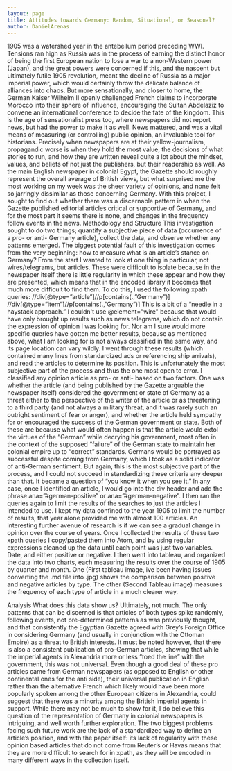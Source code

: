 ```yaml
---
layout: page
title: Attitudes towards Germany: Random, Situational, or Seasonal?
author: DanielArenas
---
```

1905 was a watershed year in the antebellum period preceding WWI. Tensions ran high as Russia was in the process of earning the distinct honor of being the first European nation to lose a war to a non-Western power (Japan), and the great powers were concerned if this, and the nascent but ultimately futile 1905 revolution, meant the decline of Russia as a major imperial power, which would certainly throw the delicate balance of alliances into chaos. But more sensationally, and closer to home, the German Kaiser Wilhelm II openly challenged French claims to incorporate Morocco into their sphere of influence, encouraging the Sultan Abdelaziz to convene an international conference to decide the fate of the kingdom. This is the age of sensationalist press too, where newspapers did not report news, but had the power to make it as well. News mattered, and was a vital means of measuring (or controlling) public opinion, an invaluable tool for historians. Precisely when newspapers are at their yellow-journalism, propagandic worse is when they hold the most value, the decisions of what stories to run, and how they are written reveal quite a lot about the mindset, values, and beliefs of not just the publishers, but their readership as well.
	As the main English newspaper in colonial Egypt, the Gazette should roughly represent the overall average of British views, but what surprised me the most working on my week was the sheer variety of opinions, and none felt so jarringly dissimilar as those concerning Germany. With this project, I sought to find out whether there was a discernable pattern in when the Gazette published editorial articles critical or supportive of Germany, and for the most part it seems there is none, and changes in the frequency follow events in the news.
	Methodology and Structure
	This investigation sought to do two things; quantify a subjective piece of data (occurrence of a pro- or anti- Germany article), collect the data, and observe whether any patterns emerged.
The biggest potential fault of this investigation comes from the very beginning: how to measure what is an article’s stance on Germany? From the start I wanted to look at one thing in particular, not wires/telegrams, but articles. These were difficult to isolate because in the newspaper itself there is little regularity in which these appear and how they are presented, which means that in the encoded library it becomes that much more difficult to find them.
	To do this, I used the following xpath queries:
//div[@type=”article”]//p[contains(.,”Germany”)]
//div[@type=”item”]//p[contains(.,”Germany”)]
	This is a bit of a “needle in a haystack approach.” I couldn't use @element="wire" because that would have only brought up results such as news telegrams, which do not contain the expression of opinion I was looking for. Nor am I sure would more specific queries have gotten me better results, because as mentioned above, what I am looking for is not always classified in the same way, and its page location can vary wildly.
	I went through these results (which contained many lines from standardized ads or referencing ship arrivals), and read the articles to determine its position. This is unfortunately the most subjective part of the process and thus the one most open to error. I classified any opinion article as pro- or anti- based on two factors. One was whether the article (and being published by the Gazette arguable the newspaper itself) considered the government or state of Germany as a threat either to the perspective of the writer of the article or as threatening to a third party (and not always a military threat, and it was rarely such an outright sentiment of fear or anger), and whether the article held sympathy for or encouraged the success of the German government or state. Both of these are because what would often happen is that the article would extol the virtues of the “German” while decrying his government, most often in the context of the supposed “failure” of the German state to maintain her colonial empire up to “correct” standards. Germans would be portrayed as successful despite coming from Germany, which I took as a solid indicator of anti-German sentiment. But again, this is the most subjective part of the process, and I could not succeed in standardizing these criteria any deeper than that. It became a question of “you know it when you see it.”
	In any case, once I identified an article, I would go into the div header and add the phrase
ana=”#german-positive” or ana=”#german-negative”. I then ran the queries again to limit the results of the searches to just the articles I intended to use.
	I kept my data confined to the year 1905 to limit the number of results, that year alone provided me with almost 100 articles. An interesting further avenue of research is if we can see a gradual change in opinion over the course of years.
	Once I collected the results of these two xpath queries I copy/pasted them into Atom, and by using regular expressions cleaned up the data until each point was just two variables. Date, and either positive or negative.
	I then went into tableau, and organized the data into two charts, each measuring the results over the course of 1905 by quarter and month. One (First tableau image, ive been having issues converting the .md file into .jpg) shows the comparison between positive and negative articles by type. The other (Second Tableau image) measures the frequency of each type of article in a much clearer way.

Analysis
	What does this data show us? Ultimately, not much. The only patterns that can be discerned is that articles of both types spike randomly, following events, not pre-determined patterns as was previously thought, and that consistently the Egyptian Gazette agreed with Grey’s Foreign Office in considering Germany (and usually in conjunction with the Ottoman Empire) as a threat to British interests. It must be noted however, that there is also a consistent publication of pro-German articles, showing that while the imperial agents in Alexandria more or less “toed the line” with the government, this was not universal. Even though a good deal of these pro articles came from German newspapers (as opposed to English or other continental ones for the anti side), their universal publication in English rather than the alternative French which likely would have been more popularly spoken among the other European citizens in Alexandria, could suggest that there was a minority among the British imperial agents in support.
	While there may not be much to show for it, I do believe this question of the representation of Germany in colonial newspapers is intriguing, and well worth further exploration. The two biggest problems facing such future work are the lack of a standardized way to define an article’s position, and with the paper itself: its lack of regularity with these opinion based articles that do not come from Reuter’s or Havas means that they are more difficult to search for in xpath, as they will be encoded in many different ways in the collection itself.
